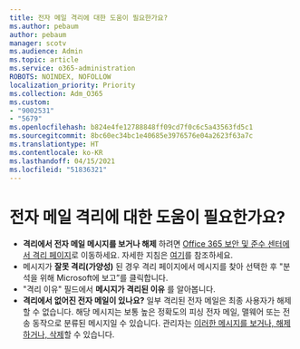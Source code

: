 ```yaml
---
title: 전자 메일 격리에 대한 도움이 필요한가요?
ms.author: pebaum
author: pebaum
manager: scotv
ms.audience: Admin
ms.topic: article
ms.service: o365-administration
ROBOTS: NOINDEX, NOFOLLOW
localization_priority: Priority
ms.collection: Adm_O365
ms.custom:
- "9002531"
- "5679"
ms.openlocfilehash: b824e4fe12788848ff09cd7f0c6c5a43563fd5c1
ms.sourcegitcommit: 8bc60ec34bc1e40685e3976576e04a2623f63a7c
ms.translationtype: HT
ms.contentlocale: ko-KR
ms.lasthandoff: 04/15/2021
ms.locfileid: "51836321"
---
```

# <a name="need-help-with-email-quarantine"></a>전자 메일 격리에 대한 도움이 필요한가요?

- **격리에서 전자 메일 메시지를 보거나 해제** 하려면 [Office 365 보안 및 준수 센터에서 격리 페이지](https://protection.office.com/quarantine)로 이동하세요. 자세한 지침은 [여기](https://docs.microsoft.com/microsoft-365/security/office-365-security/find-and-release-quarantined-messages-as-a-user?view=o365-worldwide#view-your-quarantined-messages)를 참조하세요.
- 메시지가 **잘못 격리(가양성)** 된 경우 격리 페이지에서 메시지를 찾아 선택한 후 "분석을 위해 Microsoft에 보고”를 클릭합니다. 
- "격리 이유" 필드에서 **메시지가 격리된 이유** 를 알아봅니다.
- **격리에서 없어진 전자 메일이 있나요?** 일부 격리된 전자 메일은 최종 사용자가 해제할 수 없습니다. 해당 메시지는 보통 높은 정확도의 피싱 전자 메일, 맬웨어 또는 전송 동작으로 분류된 메시지일 수 있습니다. 관리자는 [이러한 메시지를 보거나, 해제하거나, 삭제](https://docs.microsoft.com/microsoft-365/security/office-365-security/manage-quarantined-messages-and-files?view=o365-worldwide)할 수 있습니다. 
